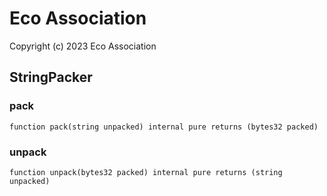 # Eco Association
Copyright (c) 2023 Eco Association

## StringPacker

### pack

```solidity
function pack(string unpacked) internal pure returns (bytes32 packed)
```

### unpack

```solidity
function unpack(bytes32 packed) internal pure returns (string unpacked)
```

